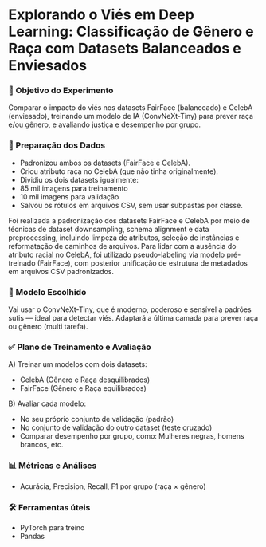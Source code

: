 # Explorando o Viés em Deep Learning: Classificação de Gênero e Raça com Datasets Balanceados e Enviesados

### 🎯 Objetivo do Experimento
Comparar o impacto do viés nos datasets FairFace (balanceado) e CelebA (enviesado), treinando um modelo de IA (ConvNeXt-Tiny) para prever raça e/ou gênero, e avaliando justiça e desempenho por grupo.

### 🔎 Preparação dos Dados
- Padronizou ambos os datasets (FairFace e CelebA).
- Criou atributo raça no CelebA (que não tinha originalmente).
- Dividiu os dois datasets igualmente:
- 85 mil imagens para treinamento
- 10 mil imagens para validação
- Salvou os rótulos em arquivos CSV, sem usar subpastas por classe.

Foi realizada a padronização dos datasets FairFace e CelebA por meio de técnicas de dataset downsampling, schema alignment e data preprocessing, incluindo limpeza de atributos, seleção de instâncias e reformatação de caminhos de arquivos. Para lidar com a ausência do atributo racial no CelebA, foi utilizado pseudo-labeling via modelo pré-treinado (FairFace), com posterior unificação de estrutura de metadados em arquivos CSV padronizados.

### 🧠 Modelo Escolhido

Vai usar o ConvNeXt-Tiny, que é moderno, poderoso e sensível a padrões sutis — ideal para detectar viés.
Adaptará a última camada para prever raça ou gênero (multi tarefa).

### ✅ Plano de Treinamento e Avaliação
A) Treinar um modelos com dois datasets:
- CelebA (Gênero e Raça desquilibrados)
- FairFace (Gênero e Raça equilibrados)

B) Avaliar cada modelo:
- No seu próprio conjunto de validação (padrão)
- No conjunto de validação do outro dataset (teste cruzado)
- Comparar desempenho por grupo, como: Mulheres negras, homens brancos, etc.

### 📊 Métricas e Análises
- Acurácia, Precision, Recall, F1 por grupo (raça × gênero)

### 🛠️ Ferramentas úteis
- PyTorch para treino
- Pandas


